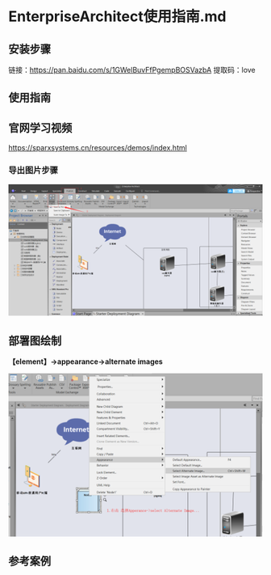 # EnterpriseArchitect使用指南.md

## 安装步骤

链接：https://pan.baidu.com/s/1GWelBuvFfPgempBOSVazbA 
提取码：love

## 使用指南

## 官网学习视频

https://sparxsystems.cn/resources/demos/index.html

### 导出图片步骤

![EA1](images/EA1.png)

## 部署图绘制

**【element】->appearance->alternate images** 

![EA1](images/EA2.png)

## 参考案例

